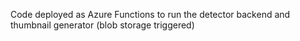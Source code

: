 Code deployed as Azure Functions to run the detector backend and thumbnail generator (blob storage triggered)